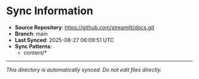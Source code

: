 # Sync Information

- **Source Repository**: https://github.com/streamlit/docs.git
- **Branch**: main
- **Last Synced**: 2025-08-27 06:09:51 UTC
- **Sync Patterns**:
  - content/*

---
*This directory is automatically synced. Do not edit files directly.*
